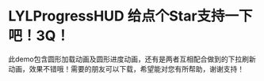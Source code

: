 # LYLProgressHUD 给点个Star支持一下吧！3Q！
此demo包含圆形加载动画及圆形进度动画，还有是两者互相配合做到的下拉刷新动画，效果不错哦！需要的朋友可以下载，希望能对您有所帮助，谢谢支持！
